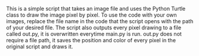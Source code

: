 This is a simple script that takes an image file and uses the Python Turtle class to draw the image pixel by pixel. To use the code with your own images, replace the file name in the code that the 
script opens with the path of your desired file. The script also outputs every pixel drawing to a file called out.py, it is overwritten everytime main.py is run. out.py does not require a file path, it 
saves the position and color of every pixel in the original script and draws it.
